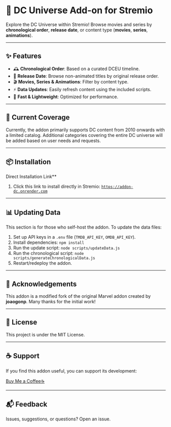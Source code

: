 # 🦇 DC Universe Add-on for Stremio

Explore the DC Universe within Stremio! Browse movies and series by **chronological order**, **release date**, or content type (**movies**, **series**, **animations**).

---

## ✨ Features

*   🕰️ **Chronological Order**: Based on a curated DCEU timeline.
*   📅 **Release Date**: Browse non-animated titles by original release order.
*   🎬 **Movies, Series & Animations**: Filter by content type.
*   ⚡ **Data Updates**: Easily refresh content using the included scripts.
*   🚀 **Fast & Lightweight**: Optimized for performance.

---

## 📝 Current Coverage

Currently, the addon primarily supports DC content from 2010 onwards with a limited catalog. Additional categories covering the entire DC universe will be added based on user needs and requests.

---

## 📦 Installation

Direct Installation Link**

1.  Click this link to install directly in Stremio:
    [`https://addon-dc.onrender.com`](https://addon-dc.onrender.com)


---

## 📊 Updating Data

This section is for those who self-host the addon. To update the data files:

1.  Set up API keys in a `.env` file (`TMDB_API_KEY`, `OMDB_API_KEY`).
2.  Install dependencies: `npm install`
3.  Run the update script: `node scripts/updateData.js`
4.  Run the chronological script: `node scripts/generateChronologicalData.js`
5.  Restart/redeploy the addon.

---

## 🙏 Acknowledgements

This addon is a modified fork of the original Marvel addon created by **joaogonp**. Many thanks for the initial work!

---

## 📜 License

This project is under the MIT License.

---

## ☕ Support

If you find this addon useful, you can support its development:

[Buy Me a Coffee☕](https://buymeacoffee.com/tapframe)

---

## 📬 Feedback

Issues, suggestions, or questions? Open an issue.
